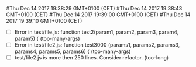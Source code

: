 #Thu Dec 14 2017 19:38:29 GMT+0100 (CET)
#Thu Dec 14 2017 19:38:43 GMT+0100 (CET)
#Thu Dec 14 2017 19:39:00 GMT+0100 (CET)
#Thu Dec 14 2017 19:39:10 GMT+0100 (CET)
- [ ] Error in test/file.js: function test2(param1, param2, param3, param4, param5) { (too-many-args)
- [ ] Error in test/file2.js: function test3000 (params1, params2, params3, params4, params5, params6) { (too-many-args)
- [ ] test/file2.js is more then 250 lines. Consider refactor. (too-long)
